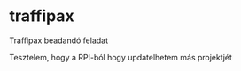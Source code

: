 # traffipax
Traffipax beadandó feladat

Tesztelem, hogy a RPI-ból hogy updatelhetem más projektjét

